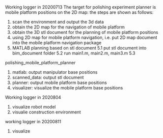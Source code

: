 Working logger in 20200713
The target for polishing experiment planner is mobile platform positions on the 2D map:
the steps are shown as follows:
1. scan the environment and output the 3d data
2. obtain the 2D map for the navigation of mobile platform 
3. obtain the 3D stl document for the planning of mobile platform positions 
4. using 2D map for mobile platform navigation, i.e. put 2D map document into the mobile platform navigation package
5. MATLAB planning based on stl document
5.1 put stl document into bim_document folder
5.2 run main1.m, main2.m, main3.m
5.3 

polishing_mobile_platform_planner
1. matlab: output manipulator base positions
2. scanned_data: output stl document
3. planner: output mobile platform base positions
4. visualizer: visualize the mobile platform base positions 


Working logger in 2020804
1. visualize robot model
2. visualie construction environment 

working logger in 20200811
1. visualize 



